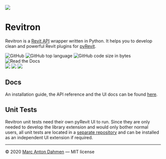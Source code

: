 ![](https://raw.githubusercontent.com/revitron/revitron/master/svg/revitron-readme.svg)

# Revitron

Revitron is a [Revit API](https://www.revitapidocs.com/) wrapper written in Python. It helps you to develop clean and powerful Revit plugins for [pyRevit](https://github.com/eirannejad/pyRevit). 

![GitHub](https://img.shields.io/github/license/revitron/revitron?color=222222)
![GitHub top language](https://img.shields.io/github/languages/top/revitron/revitron?color=222222)
![GitHub code size in bytes](https://img.shields.io/github/languages/code-size/revitron/revitron?color=222222)
![Read the Docs](https://img.shields.io/readthedocs/revitron?color=222222)   
![](https://img.shields.io/badge/Revit-2019-222222)
![](https://img.shields.io/badge/Revit-2020-222222)
![](https://img.shields.io/badge/Revit-2021-222222)

## Docs

An installation guide, the API reference and the UI docs can be found [here](https://revitron.readthedocs.io/en/latest/index.html).     

## Unit Tests

Revitron unit tests need their own pyRevit UI to run. Since they are only needed to develop the library extension and would only bother normal users, all unit tests are located in a [separate repository](https://github.com/revitron/revitron-tests) and can be installed as an independent UI extension if required.

---

&copy; 2020 [Marc Anton Dahmen](https://marcdahmen.de) &mdash; MIT license